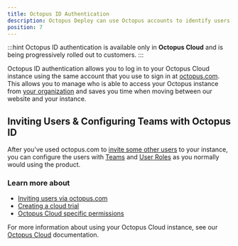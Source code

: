 ```yaml
---
title: Octopus ID Authentication
description: Octopus Deploy can use Octopus accounts to identify users.
position: 7
---
```


:::hint
Octopus ID authentication is available only in **Octopus Cloud** and is being progressively rolled out to customers.
:::

Octopus ID authentication allows you to log in to your Octopus Cloud instance using the same account that you use to sign in at [octopus.com](https://octopus.com). This allows you to manage who is able to access your Octopus instance from [your organization](https://octopus.com/organization/) and saves you time when moving between our website and your instance.

## Inviting Users & Configuring Teams with Octopus ID

After you've used octopus.com to [invite some other users](/docs/octopus-cloud/index.md#OctopusCloud-Invitingusers) to your instance, you can configure the users with [Teams](/docs/administration/managing-users-and-teams/index.md) and [User Roles](/docs/administration/managing-users-and-teams/user-roles.md) as you normally would using the product.

### Learn more about

* [Inviting users via octopus.com](/docs/octopus-cloud/index.md#OctopusCloud-Invitingusers)
* [Creating a cloud trial](/docs/octopus-cloud/index.md#OctopusCloud-GettingStarted)
* [Octopus Cloud specific permissions](/docs/octopus-cloud/permissions.md)

For more information about using your Octopus Cloud instance, see our [Octopus Cloud](/docs/octopus-cloud/index.md) documentation.
